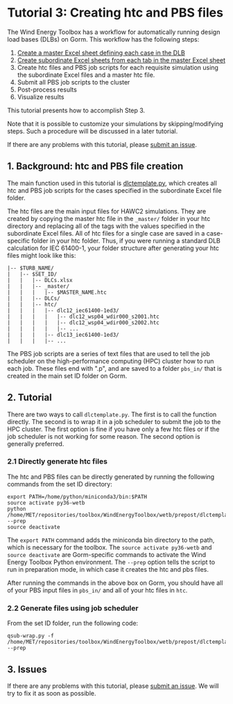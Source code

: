 # Tutorial 3: Creating htc and PBS files

The Wind Energy Toolbox has a workflow for automatically running design load
bases (DLBs) on Gorm.
This workflow has the following steps:
1. [Create a master Excel sheet defining each case in the DLB](https://gitlab.windenergy.dtu.dk/toolbox/WindEnergyToolbox/blob/master/docs/tutorials/1-creating-master-excel.md)
2. [Create subordinate Excel sheets from each tab in the master Excel sheet](https://gitlab.windenergy.dtu.dk/toolbox/WindEnergyToolbox/blob/master/docs/tutorials/2-creating-subordinate-excels.md)
3. Create htc files and PBS job scripts for each requisite simulation using
the subordinate Excel files and a master htc file.
4. Submit all PBS job scripts to the cluster
5. Post-process results
6. Visualize results

This tutorial presents how to accomplish Step 3.

Note that it is possible to customize your simulations by skipping/modifying
steps.
Such a procedure will be discussed in a later tutorial.

If there are any problems with this tutorial, please [submit an issue](
https://gitlab.windenergy.dtu.dk/toolbox/WindEnergyToolbox/issues).

## 1. Background: htc and PBS file creation

The main function used in this tutorial is [dlctemplate.py](https://gitlab.windenergy.dtu.dk/toolbox/WindEnergyToolbox/blob/master/wetb/prepost/dlctemplate.py),
which creates all htc and PBS job scripts for the cases specified in the
subordinate Excel file folder.

The htc files are the main input files for HAWC2 simulations.
They are created by copying the master htc file in the ```_master/``` folder in
your htc directory and replacing all of the tags with the values specified in
the subordinate Excel files.
All of htc files for a single case are saved in a case-specific folder in your
htc folder.
Thus, if you were running a standard DLB calculation for IEC 61400-1, your
folder structure after generating your htc files might look like this:
```
|-- $TURB_NAME/
|   |-- $SET_ID/
|   |   |-- DLCs.xlsx
|   |   |-- _master/
|   |   |   |-- $MASTER_NAME.htc
|   |   |-- DLCs/
|   |   |-- htc/
|   |   |   |-- dlc12_iec61400-1ed3/
|   |   |   |   |-- dlc12_wsp04_wdir000_s2001.htc
|   |   |   |   |-- dlc12_wsp04_wdir000_s2002.htc
|   |   |   |   |-- ...
|   |   |   |-- dlc13_iec61400-1ed3/
|   |   |   |-- ...
```

The PBS job scripts are a series of text files that are used to tell the job
scheduler on the high-performance computing (HPC) cluster how to run each job.
These files end with ".p", and are saved to a folder ```pbs_in/``` that is
created in the main set ID folder on Gorm.


## 2. Tutorial

There are two ways to call ```dlctemplate.py```.
The first is to call the function directly.
The second is to wrap it in a job scheduler to submit the job to the HPC cluster.
The first option is fine if you have only a few htc files or if the job
scheduler is not working for some reason.
The second option is generally preferred.

### 2.1 Directly generate htc files

The htc and PBS files can be directly generated by running the following
commands from the set ID directory:
```
export PATH=/home/python/miniconda3/bin:$PATH
source activate py36-wetb
python /home/MET/repositories/toolbox/WindEnergyToolbox/wetb/prepost/dlctemplate.py --prep
source deactivate
```

The ```export PATH``` command adds the miniconda bin directory to the path,
which is necessary for the toolbox.
The ```source activate py36-wetb``` and ```source deactivate``` are
Gorm-specific commands to activate the Wind Energy Toolbox Python environment.
The ```--prep``` option tells the script to run in preparation mode, in which
case it creates the htc and pbs files.

After running the commands in the above box on Gorm, you should have all of your
PBS input files in ```pbs_in/``` and all of your htc files in ```htc```.

### 2.2 Generate files using job scheduler

From the set ID folder, run the following code:
```
qsub-wrap.py -f /home/MET/repositories/toolbox/WindEnergyToolbox/wetb/prepost/dlctemplate.py --prep
```


## 3. Issues

If there are any problems with this tutorial, please [submit an issue](
https://gitlab.windenergy.dtu.dk/toolbox/WindEnergyToolbox/issues).
We will try to fix it as soon as possible.

